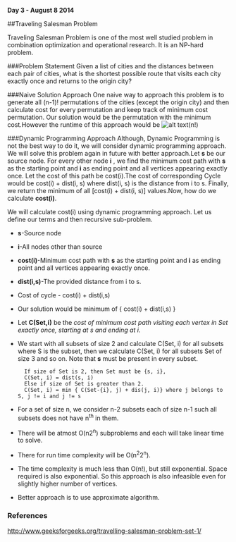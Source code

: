 **Day 3 - August 8 2014**

##Traveling Salesman Problem

Traveling Salesman Problem is one of the most well studied problem in combination optimization and operational research. It is an NP-hard problem.

###Problem Statement
Given a list of cities and the distances between each pair of cities, what is the shortest possible route that visits each city exactly once and returns to the origin city?


###Naive Solution Approach
One naive way to approach this problem is to generate all (n-1)! permutations of the cities (except the origin city) and then calculate cost for every permutation and keep track of
minimum cost permutation. Our solution would be the permutation with the minimum cost.However the runtime of this approach would be ![alt text](http://www.sciweavers.org/download/Tex2Img_1407505770.jpg "omega")(n!)

###Dynamic Programming Approach
Although, Dynamic Programming is not the best way to do it, we will consider dynamic programming approach. We will solve this problem again in future with better approach.Let **s** be our source node. For every other node **i** , we find the minimum cost path with **s** as the starting point and **i** as ending point and all vertices appearing exactly once. Let the cost of this path be cost(i).The cost of corresponding Cycle would be cost(i) + dist(i, s) where dist(i, s) is the distance from i to s. Finally, we return the minimum of all [cost(i) + dist(i, s)] values.Now, how do we calculate **cost(i)**.

We will calculate cost(i) using dynamic programming approach. Let us define our terms and then recursive sub-problem.

* **s**-Source node
* **i**-All nodes other than source
* **cost(i)**-Minimum cost path with **s** as the starting point and **i** as ending point and all vertices appearing exactly once.
* **dist(i,s)**-The provided distance from i to s.
* Cost of cycle - cost(i) + dist(i,s)
* Our solution would be minimum of \{ cost(i) + dist(i,s) \} 
* Let **C(Set,i)** be the *cost of minimum cost path visiting each vertex in Set exactly once, starting at s and ending at i.*
* We start with all subsets of size 2 and calculate C(Set, i) for all subsets where S is the subset, then we calculate C(Set, i) for all subsets Set of size 3 and so on. Note that **s** must be present in every subset.

		If size of Set is 2, then Set must be {s, i},
 		C(Set, i) = dist(s, i) 
		Else if size of Set is greater than 2.
 		C(Set, i) = min { C(Set-{i}, j) + dis(j, i)} where j belongs to S, j != i and j != s

* For a set of size n, we consider n-2 subsets each of size n-1 such all subsets does not have n<sup>th</sup> in them.
* There will be atmost O(n2<sup>n</sup>) subproblems and each will take linear time to solve.
* There for run time complexity will be O(n<sup>2</sup>2<sup>n</sup>).
* The time complexity is much less than O(n!), but still exponential. Space required is also exponential. So this approach is also infeasible even for slightly higher number of vertices.
* Better approach is to use approximate algorithm.

### References 
http://www.geeksforgeeks.org/travelling-salesman-problem-set-1/
